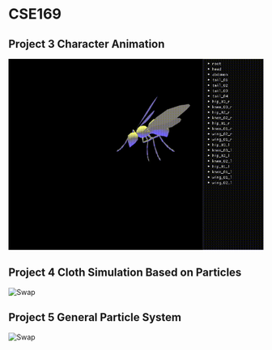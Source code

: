 # CSE169

## Project 3 Character Animation
![Swap](./Images/Project3.gif)

## Project 4 Cloth Simulation Based on Particles
![Swap](./Images/Project4.gif)

## Project 5 General Particle System
![Swap](./Images/Project5.gif)
